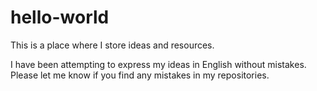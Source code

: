 # hello-world
This is a place where I store ideas and resources.

I have been attempting to express my ideas in English without mistakes.
Please let me know if you find any mistakes in my repositories.

